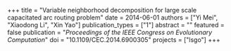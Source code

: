 +++
title = "Variable neighborhood decomposition for large scale capacitated arc routing problem"
date = 2014-06-01
authors = ["Yi Mei", "Xiaodong Li", "Xin Yao"]
publication_types = ["1"]
abstract = ""
featured = false
publication = "*Proceedings of the IEEE Congress on Evolutionary Computation*"
doi = "10.1109/CEC.2014.6900305"
projects = ["lsgo"]
+++

